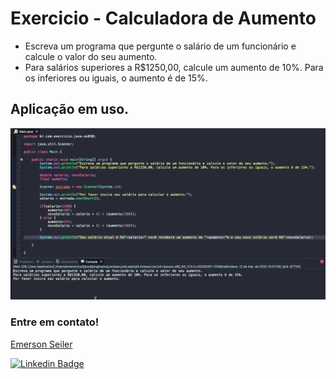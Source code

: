 # Exercicio - Calculadora de Aumento
- Escreva um programa que pergunte o salário de um funcionário e calcule o valor do seu aumento.
- Para salários superiores a R$1250,00, calcule um aumento de 10%. Para os inferiores ou iguais, o aumento é de 15%.

## Aplicação em uso.

![Gif Exercicio](./img/exercicio.gif)

### Entre em contato!

[Emerson Seiler](https://www.linkedin.com/in/seileremerson/)

[![Linkedin Badge](https://img.shields.io/badge/-seileremerson-blue?style=flat-square&logo=Linkedin&logoColor=white&link=https://www.linkedin.com/in/diogoalvesti/)](https://www.linkedin.com/in/seileremerson/)